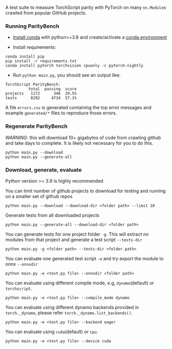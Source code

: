 A test suite to measure TorchScript parity with PyTorch on many `nn.Module`s
crawled from popular GitHub projects.


###  Running ParityBench

- [Install conda] with python>=3.8
and create/activate a [conda environment]

- Install requirements:
```
conda install pip
pip install -r requirements.txt
conda install pytorch torchvision cpuonly -c pytorch-nightly
```

- Run `python main.py`, you should see an output like:
```
TorchScript ParityBench:
          total  passing  score
projects   1172      346  29.5%
tests      8292     4734  57.1%
```
A file `errors.csv` is generated containing the top error messages and example
`generated/*` files to reproduce those errors.

[Install conda]: https://docs.conda.io/projects/conda/en/latest/user-guide/install/
[conda environment]: https://docs.conda.io/projects/conda/en/latest/user-guide/tasks/manage-environments.html


### Regenerate ParityBench

*WARNING*: this will download 10+ gigabytes of code from crawling github and
take days to complete.  It is likely not necessary for you to do this.
```
python main.py --download
python main.py --generate-all
```

### Download, generate, evaluate 
Python version >= 3.9 is highly recommended

You can limit number of github projects to download for testing and running on a smaller set of github repos
```
python main.py --download --download-dir <folder path> --limit 10
```
Generate tests from all downloaded projects
```
python main.py --generate-all --download-dir <folder path>
```
You can generate tests for one project folder `-g`. This will extract nn modules from that project and generate a test script `--tests-dir`
```
python main.py -g <folder path> --tests-dir <folder path>
```
You can evaluate one generated test script `-e` and try export the module to onnx `--onnxdir` 
```
python main.py -e <test.py file> --onnxdir <folder path>
```
You can evaluate using different compile mode, e.g, `dynamo`(default) or `torchscript`.
```
python main.py -e <test.py file> --compile_mode dynamo
```
You can evaluate using different dynamo backends provided in `torch._dynamo`, please refer `torch._dynamo.list_backends()`.
```
python main.py -e <test.py file> --backend eager
```
You can evaluate using `cuda`(default) or `cpu`.
```
python main.py -e <test.py file> --device cuda
```




